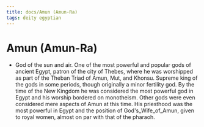 ```yaml
---
title: docs/Amun (Amun-Ra)
tags: deity egyptian
---
```


# Amun (Amun-Ra)
- God of the sun and air. One of the most powerful and popular gods of ancient Egypt, patron of the city of Thebes, where he was worshipped as part of the Theban Triad of Amun, Mut, and Khonsu. Supreme king of the gods in some periods, though originally a minor fertility god. By the time of the New Kingdom he was considered the most powerful god in Egypt and his worship bordered on monotheism. Other gods were even considered mere aspects of Amun at this time. His priesthood was the most powerful in Egypt and the position of God's_Wife_of_Amun, given to royal women, almost on par with that of the pharaoh.